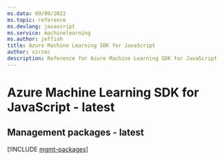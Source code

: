 ```yaml
---
ms.data: 09/09/2022
ms.topic: reference
ms.devlang: javascript
ms.service: machinelearning
ms.author: jeffish
title: Azure Machine Learning SDK for JavaScript
author: xirzec
description: Reference for Azure Machine Learning SDK for JavaScript
---
```

# Azure Machine Learning SDK for JavaScript - latest

## Management packages - latest
[!INCLUDE [mgmt-packages](machine-learning-mgmt-index.md)]